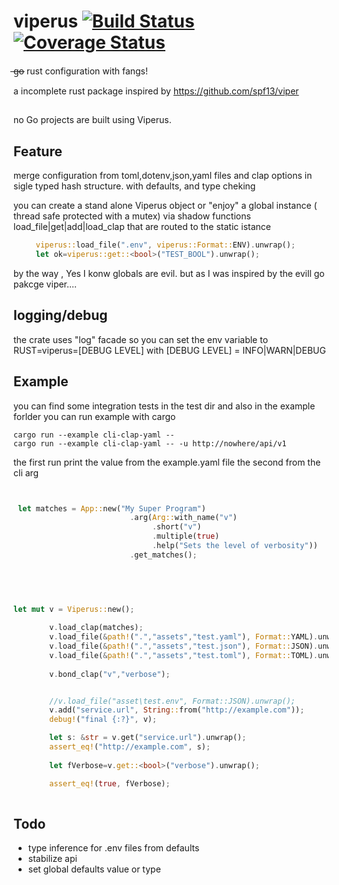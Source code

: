 # viperus  [![Build Status](https://travis-ci.com/maurocordioli/viperus.svg?branch=master)](https://travis-ci.com/maurocordioli/viperus) [![Coverage Status](https://coveralls.io/repos/github/maurocordioli/viperus/badge.svg?branch=master)](https://coveralls.io/github/maurocordioli/viperus?branch=master)
 ̶g̶o̶  rust configuration with fangs!
 
a incomplete rust package inspired by <https://github.com/spf13/viper>

## 
no Go projects are built using Viperus.

## Feature
merge configuration from toml,dotenv,json,yaml files and clap options in sigle typed hash structure.
with defaults, and type cheking

you can create a stand alone Viperus object or "enjoy" a global instance ( thread safe protected with a mutex)
via shadow functions load_file|get|add|load_clap that are routed to the static istance

```rust
     viperus::load_file(".env", viperus::Format::ENV).unwrap();
     let ok=viperus::get::<bool>("TEST_BOOL").unwrap();
```
by the way , Yes I konw globals are evil. but as I was inspired by the evill go pakcge viper....

## logging/debug
the crate uses "log" facade so you can set the env variable to RUST=viperus=[DEBUG LEVEL] with
[DEBUG LEVEL] = INFO|WARN|DEBUG 


## Example
you can find some integration tests in the test dir and also in the example forlder
you can run example with cargo

```
cargo run --example cli-clap-yaml -- 
cargo run --example cli-clap-yaml -- -u http://nowhere/api/v1
```
the first run print the value from the example.yaml file 
the second from the cli arg


```rust


 let matches = App::new("My Super Program")
                          .arg(Arg::with_name("v")
                               .short("v")
                               .multiple(true)
                               .help("Sets the level of verbosity"))
                          .get_matches();


    
   

let mut v = Viperus::new();
   
        v.load_clap(matches);
        v.load_file(&path!(".","assets","test.yaml"), Format::YAML).unwrap();
        v.load_file(&path!(".","assets","test.json"), Format::JSON).unwrap();
        v.load_file(&path!(".","assets","test.toml"), Format::TOML).unwrap();
   
        v.bond_clap("v","verbose");


        //v.load_file("asset\test.env", Format::JSON).unwrap();
        v.add("service.url", String::from("http://example.com"));
        debug!("final {:?}", v);

        let s: &str = v.get("service.url").unwrap();
        assert_eq!("http://example.com", s);
   
        let fVerbose=v.get::<bool>("verbose").unwrap();

        assert_eq!(true, fVerbose);
  
```
## Todo
* type inference  for .env files from defaults 
* stabilize api
* set global defaults value or type
